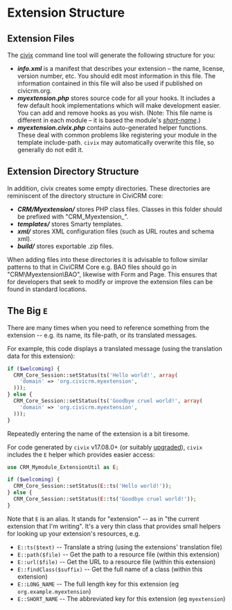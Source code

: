 # Extension Structure

## Extension Files
The [civix](/extensions/civix.md) command line tool will generate the following structure
for you:

-   ***info.xml*** is a manifest that describes your extension – the name, license, version number, etc. You should edit most information in this file. The information contained in this file will also be used if published on civicrm.org.
-   ***myextension.php*** stores source code for all your hooks. It includes a few default hook implementations which will make     development easier. You can add and remove hooks as you wish. (Note: This file name is different in each module – it is based the module's *[short-name](/extensions/index.md#extension-names)*.)
-   ***myextension.civix.php*** contains auto-generated helper functions. These deal with common problems like registering your
    module in the template include-path. `civix` may automatically overwrite this file, so generally do not edit it.

## Extension Directory Structure

In addition, civix creates some empty directories. These directories are reminiscent of the directory structure in CiviCRM core:

-   ***CRM/Myextension/*** stores PHP class files. Classes in this folder should be prefixed with "CRM\_Myextension\_".
-   ***templates/*** stores Smarty templates.
-   ***xml/*** stores XML configuration files (such as URL routes and schema xml).
-   ***build/*** stores exportable .zip files.

When adding files into these directories it is advisable to follow similar patterns to that in CiviCRM Core e.g. BAO files should go in "CRM\Myextension\BAO\", likewise with Form and Page. This ensures that for developers that seek to modify or improve the extension files can be found in standard locations.

## The Big `E`

There are many times when you need to reference something from the extension -- e.g.  its name, its file-path, or its translated messages.

For example, this code displays a translated message (using the translation data for this extension):

```php
if ($welcoming) {
  CRM_Core_Session::setStatus(ts('Hello world!', array(
    'domain' => 'org.civicrm.myextension',
  )));
} else {
  CRM_Core_Session::setStatus(ts('Goodbye cruel world!', array(
    'domain' => 'org.civicrm.myextension',
  )));
}
```

Repeatedly entering the name of the extension is a bit tiresome.

For code generated by `civix` v17.08.0+ (or suitably [upgraded](https://github.com/totten/civix/blob/master/UPGRADE.md)), `civix` includes the `E` helper which provides easier access:

```php
use CRM_Mymodule_ExtensionUtil as E;

if ($welcoming) {
  CRM_Core_Session::setStatus(E::ts('Hello world!'));
} else {
  CRM_Core_Session::setStatus(E::ts('Goodbye cruel world!'));
}
```

Note that `E` is an alias.  It stands for "extension" -- as in "the current extension that I'm writing".  It's a very thin class that provides small helpers for looking up your extension's resources, e.g.

 * `E::ts($text)` -- Translate a string (using the extensions' translation file)
 * `E::path($file)` -- Get the path to a resource file (within this extension)
 * `E::url($file)` -- Get the URL to a resource file (within this extension)
 * `E::findClass($suffix)` -- Get the full name of a class (within this extension)
 * `E::LONG_NAME` -- The full length key for this extension (eg `org.example.myextension`)
 * `E::SHORT_NAME` -- The abbreviated key for this extension (eg `myextension`)
